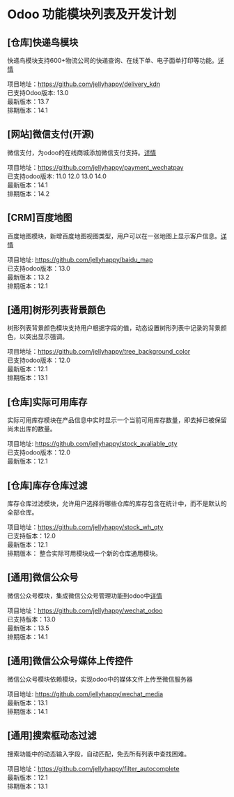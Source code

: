 # Odoo 功能模块列表及开发计划

## [仓库]快递鸟模块

快递鸟模块支持600+物流公司的快递查询、在线下单、电子面单打印等功能。[详情](http://blog.odoomommy.com/2020/05/10/odoo-kdn-module/)

项目地址：https://github.com/jellyhappy/delivery_kdn<br/>
已支持Odoo版本: 13.0<br/>
最新版本：13.7<br/>
排期版本：14.1<br/>

## [网站]微信支付(开源)

微信支付，为odoo的在线商城添加微信支付支持。[详情](http://blog.odoomommy.com/2019/11/26/odoo-wechat-pay/)

项目地址：https://github.com/jellyhappy/payment_wechatpay<br/>
已支持odoo版本: 11.0 12.0 13.0 14.0<br/>
最新版本：14.1<br/>
排期版本：14.2<br/>

## [CRM]百度地图

百度地图模块，新增百度地图视图类型，用户可以在一张地图上显示客户信息。[详情](http://blog.odoomommy.com/2020/06/12/odoo-baidu-view/)

项目地址: https://github.com/jellyhappy/baidu_map<br/>
已支持odoo版本：13.0<br/>
最新版本：13.2<br/>
排期版本：12.1<br/>

## [通用]树形列表背景颜色

树形列表背景颜色模块支持用户根据字段的值，动态设置树形列表中记录的背景颜色，以突出显示强调。

项目地址：https://github.com/jellyhappy/tree_background_color<br/>
已支持odoo版本：12.0<br/>
最新版本：12.1<br/>
排期版本：13.1<br/>


## [仓库]实际可用库存

实际可用库存模块在产品信息中实时显示一个当前可用库存数量，即去掉已被保留尚未出库的数量。

项目地址: https://github.com/jellyhappy/stock_avaliable_qty<br/>
已支持odoo版本：12.0<br/>
最新版本：12.1<br/>

## [仓库]库存仓库过滤

库存仓库过滤模块，允许用户选择将哪些仓库的库存包含在统计中，而不是默认的全部仓库。<br/>

项目地址：https://github.com/jellyhappy/stock_wh_qty<br/>
已支持版本：12.0<br/>
最新版本：12.1<br/>
排期版本： 整合实际可用模块成一个新的仓库通用模块。<br/>

## [通用]微信公众号

微信公众号模块，集成微信公众号管理功能到odoo中[详情](http://blog.odoomommy.com/2020/02/17/odoo-wechat-manager/)

项目地址：https://github.com/jellyhappy/wechat_odoo<br/>
已支持版本：13.0<br/>
最新版本：13.5<br/>
排期版本：14.1<br/>

## [通用]微信公众号媒体上传控件

微信公众号模块依赖模块，实现odoo中的媒体文件上传至微信服务器

项目地址: https://github.com/jellyhappy/wechat_media<br/>
最新版本：13.1<br/>
排期版本：14.1<br/>

## [通用]搜索框动态过滤

搜索功能中的动态输入字段，自动匹配，免去所有列表中查找困难。

项目地址：https://github.com/jellyhappy/filter_autocomplete<br/>
最新版本：12.1<br/>
排期版本：13.1<br/>